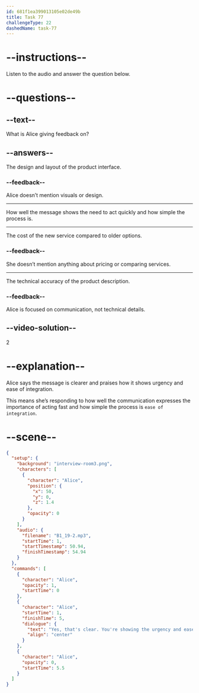 ```yaml
---
id: 681f1ea399013105e02de49b
title: Task 77
challengeType: 22
dashedName: task-77
---
```


<!-- (Audio) Alice: Yes, that’s clearer. You’re showing the urgency and ease of integration well. -->

# --instructions--

Listen to the audio and answer the question below.

# --questions--

## --text--

What is Alice giving feedback on?

## --answers--

The design and layout of the product interface.

### --feedback--

Alice doesn’t mention visuals or design.

---

How well the message shows the need to act quickly and how simple the process is.

---

The cost of the new service compared to older options.

### --feedback--

She doesn’t mention anything about pricing or comparing services.

---

The technical accuracy of the product description.

### --feedback--

Alice is focused on communication, not technical details.

## --video-solution--

2

# --explanation--

Alice says the message is clearer and praises how it shows urgency and ease of integration.

This means she’s responding to how well the communication expresses the importance of acting fast and how simple the process is `ease of integration`.

# --scene--

```json
{
  "setup": {
    "background": "interview-room3.png",
    "characters": [
      {
        "character": "Alice",
        "position": {
          "x": 50,
          "y": 0,
          "z": 1.4
        },
        "opacity": 0
      }
    ],
    "audio": {
      "filename": "B1_19-2.mp3",
      "startTime": 1,
      "startTimestamp": 50.94,
      "finishTimestamp": 54.94
    }
  },
  "commands": [
    {
      "character": "Alice",
      "opacity": 1,
      "startTime": 0
    },
    {
      "character": "Alice",
      "startTime": 1,
      "finishTime": 5,
      "dialogue": {
        "text": "Yes, that's clear. You're showing the urgency and ease of integration well.",
        "align": "center"
      }
    },
    {
      "character": "Alice",
      "opacity": 0,
      "startTime": 5.5
    }
  ]
}
```
